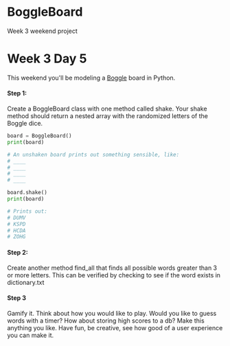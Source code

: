 # BoggleBoard
Week 3 weekend project

Week 3 Day 5
============

This weekend you'll be modeling a [Boggle](http://en.wikipedia.org/wiki/Boggle) board in Python.

#### Step 1:

Create a BoggleBoard class with one method called shake. Your shake method should return a nested array with the randomized letters of the Boggle dice.

```py
board = BoggleBoard()
print(board)

# An unshaken board prints out something sensible, like:
# ____
# ____
# ____
# ____

board.shake()
print(board)

# Prints out:
# DUMV
# KSPD
# HCDA
# ZOHG
```

#### Step 2:

Create another method find_all that finds all possible words greater than 3 or more letters. This can be verified by checking to see if the word exists in dictionary.txt

#### Step 3

Gamify it. Think about how you would like to play. Would you like to guess words with a timer? How about storing high scores to a db? Make this anything you like. Have fun, be creative, see how good of a user experience you can make it.
